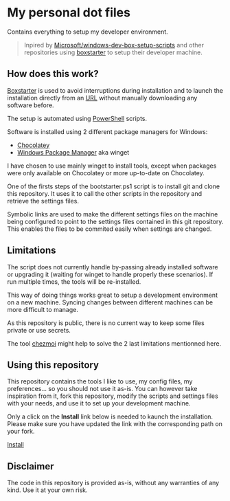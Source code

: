 # My personal dot files

Contains everything to setup my developer environment.

> Inpired by [Microsoft/windows-dev-box-setup-scripts](https://github.com/Microsoft/windows-dev-box-setup-scripts) and other repositories using [boxstarter](https://boxstarter.org/) to setup their developer machine.

## How does this work?

[Boxstarter](https://boxstarter.org/) is used to avoid interruptions during installation and to launch the installation directly from an [URL](https://boxstarter.org/package/nr/url?https://raw.githubusercontent.com/TechWatching/dotfiles/features/initialization/boxstarter.ps1) without manually downloading any software before. 

The setup is automated using [PowerShell](https://docs.microsoft.com/en-us/powershell/) scripts.

Software is installed using 2 different package managers for Windows: 
- [Chocolatey](https://chocolatey.org/)
- [Windows Package Manager](https://docs.microsoft.com/en-us/windows/package-manager/) aka winget

I have chosen to use mainly winget to install tools, except when packages were only available on Chocolatey or more up-to-date on Chocolatey.

One of the firsts steps of the bootstarter.ps1 script is to install git and clone this repository. It uses it to call the other scripts in the repository and retrieve the settings files.

Symbolic links are used to make the different settings files on the machine being configured to point to the settings files contained in this git repository. This enables the files to be commited easily when settings are changed.

## Limitations

The script does not currently handle by-passing already installed software or upgrading it (waiting for winget to handle properly these scenarios). If run multiple times, the tools will be re-installed.

This way of doing things works great to setup a development environment on a new machine. Syncing changes between different machines can be more difficult to manage.

As this repository is public, there is no current way to keep some files private or use secrets.

The tool [chezmoi](https://www.chezmoi.io/#considering-using-chezmoi) might help to solve the 2 last limitations mentionned here.


## Using this repository 

This repository contains the tools I like to use, my config files, my preferences... so you should not use it as-is. You can however take inspiration from it, fork this repository, modify the scripts and settings files with your needs, and use it to set up your development machine. 

Only a click on the **Install** link below is needed to kaunch the installation. Please make sure you have updated the link with the corresponding path on your fork.

[Install](https://boxstarter.org/package/nr/url?https://raw.githubusercontent.com/raxdev/autodeploy/features/initialization/boxstarter.ps1)

## Disclaimer

The code in this repository is provided as-is, without any warranties of any kind. Use it at your own risk.



